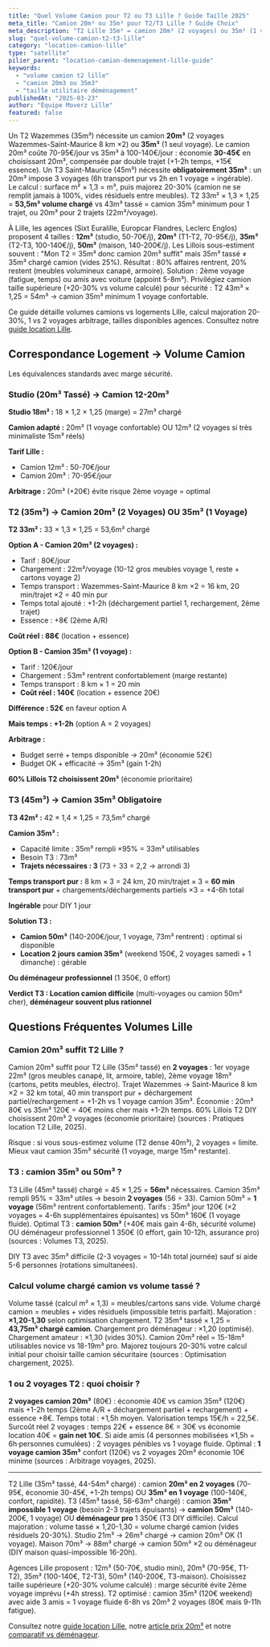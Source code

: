```yaml
---
title: "Quel Volume Camion pour T2 ou T3 Lille ? Guide Taille 2025"
meta_title: "Camion 20m³ ou 35m³ pour T2/T3 Lille ? Guide Choix"
meta_description: "T2 Lille 35m³ = camion 20m³ (2 voyages) ou 35m³ (1 voyage). T3 45m³ = camion 35m³ obligatoire. Calcul volume, agences Sixt/Europcar Lille. Guide complet."
slug: "quel-volume-camion-t2-t3-lille"
category: "location-camion-lille"
type: "satellite"
pilier_parent: "location-camion-demenagement-lille-guide"
keywords:
  - "volume camion t2 lille"
  - "camion 20m3 ou 35m3"
  - "taille utilitaire déménagement"
publishedAt: "2025-03-23"
author: "Équipe Moverz Lille"
featured: false
---
```


Un T2 Wazemmes (35m³) nécessite un camion **20m³** (2 voyages Wazemmes-Saint-Maurice 8 km ×2) ou **35m³** (1 seul voyage). Le camion 20m³ coûte 70-95€/jour vs 35m³ à 100-140€/jour : économie **30-45€** en choisissant 20m³, compensée par double trajet (+1-2h temps, +15€ essence). Un T3 Saint-Maurice (45m³) nécessite **obligatoirement 35m³** : un 20m³ impose 3 voyages (6h transport pur vs 2h en 1 voyage = ingérable). Le calcul : surface m² × 1,3 = m³, puis majorez 20-30% (camion ne se remplit jamais à 100%, vides résiduels entre meubles). T2 33m² × 1,3 × 1,25 = **53,5m³ volume chargé** vs 43m³ tassé = camion 35m³ minimum pour 1 trajet, ou 20m³ pour 2 trajets (22m³/voyage).

À Lille, les agences (Sixt Euralille, Europcar Flandres, Leclerc Englos) proposent 4 tailles : **12m³** (studio, 50-70€/j), **20m³** (T1-T2, 70-95€/j), **35m³** (T2-T3, 100-140€/j), **50m³** (maison, 140-200€/j). Les Lillois sous-estiment souvent : "Mon T2 = 35m³ donc camion 20m³ suffit" mais 35m³ tassé ≠ 35m³ chargé camion (vides 25%). Résultat : 80% affaires rentrent, 20% restent (meubles volumineux canapé, armoire). Solution : 2ème voyage (fatigue, temps) ou amis avec voiture (appoint 5-8m³). Privilégiez camion taille supérieure (+20-30% vs volume calculé) pour sécurité : T2 43m³ × 1,25 = 54m³ → camion 35m³ minimum 1 voyage confortable.

Ce guide détaille volumes camions vs logements Lille, calcul majoration 20-30%, 1 vs 2 voyages arbitrage, tailles disponibles agences. Consultez notre [guide location Lille](/blog/location-camion-lille/location-camion-demenagement-lille-guide).

## Correspondance Logement → Volume Camion

Les équivalences standards avec marge sécurité.

### Studio (20m³ Tassé) → Camion 12-20m³

**Studio 18m² :** 18 × 1,2 × 1,25 (marge) = 27m³ chargé

**Camion adapté :** 20m³ (1 voyage confortable) OU 12m³ (2 voyages si très minimaliste 15m³ réels)

**Tarif Lille :**
- Camion 12m³ : 50-70€/jour
- Camion 20m³ : 70-95€/jour

**Arbitrage :** 20m³ (+20€) évite risque 2ème voyage = optimal

### T2 (35m³) → Camion 20m³ (2 Voyages) OU 35m³ (1 Voyage)

**T2 33m² :** 33 × 1,3 × 1,25 = 53,6m³ chargé

**Option A - Camion 20m³ (2 voyages) :**
- Tarif : 80€/jour
- Chargement : 22m³/voyage (10-12 gros meubles voyage 1, reste + cartons voyage 2)
- Temps transport : Wazemmes-Saint-Maurice 8 km ×2 = 16 km, 20 min/trajet ×2 = 40 min pur
- Temps total ajouté : +1-2h (déchargement partiel 1, rechargement, 2ème trajet)
- Essence : +8€ (2ème A/R)

**Coût réel : 88€** (location + essence)

**Option B - Camion 35m³ (1 voyage) :**
- Tarif : 120€/jour
- Chargement : 53m³ rentrent confortablement (marge restante)
- Temps transport : 8 km × 1 = 20 min
- **Coût réel : 140€** (location + essence 20€)

**Différence : 52€** en faveur option A

**Mais temps : +1-2h** (option A = 2 voyages)

**Arbitrage :**
- Budget serré + temps disponible → 20m³ (économie 52€)
- Budget OK + efficacité → 35m³ (gain 1-2h)

**60% Lillois T2 choisissent 20m³** (économie prioritaire)

### T3 (45m³) → Camion 35m³ Obligatoire

**T3 42m² :** 42 × 1,4 × 1,25 = 73,5m³ chargé

**Camion 35m³ :**
- Capacité limite : 35m³ rempli ×95% = 33m³ utilisables
- Besoin T3 : 73m³
- **Trajets nécessaires : 3** (73 ÷ 33 = 2,2 → arrondi 3)

**Temps transport pur :** 8 km × 3 = 24 km, 20 min/trajet × 3 = **60 min transport pur** + chargements/déchargements partiels ×3 = +4-6h total

**Ingérable** pour DIY 1 jour

**Solution T3 :**
- **Camion 50m³** (140-200€/jour, 1 voyage, 73m³ rentrent) : optimal si disponible
- **Location 2 jours camion 35m³** (weekend 150€, 2 voyages samedi + 1 dimanche) : gérable

**Ou déménageur professionnel** (1 350€, 0 effort)

**Verdict T3 : Location camion difficile** (multi-voyages ou camion 50m³ cher), **déménageur souvent plus rationnel**

## Questions Fréquentes Volumes Lille

### Camion 20m³ suffit T2 Lille ?

Camion 20m³ suffit pour T2 Lille (35m³ tassé) en **2 voyages** : 1er voyage 22m³ (gros meubles canapé, lit, armoire, table), 2ème voyage 18m³ (cartons, petits meubles, électro). Trajet Wazemmes → Saint-Maurice 8 km ×2 = 32 km total, 40 min transport pur + déchargement partiel/rechargement = +1-2h vs 1 voyage camion 35m³. Économie : 20m³ 80€ vs 35m³ 120€ = 40€ moins cher mais +1-2h temps. 60% Lillois T2 DIY choisissent 20m³ 2 voyages (économie prioritaire) (sources : Pratiques location T2 Lille, 2025).

Risque : si vous sous-estimez volume (T2 dense 40m³), 2 voyages = limite. Mieux vaut camion 35m³ sécurité (1 voyage, marge 15m³ restante).

### T3 : camion 35m³ ou 50m³ ?

T3 Lille (45m³ tassé) chargé = 45 × 1,25 = **56m³** nécessaires. Camion 35m³ rempli 95% = 33m³ utiles → besoin **2 voyages** (56 ÷ 33). Camion 50m³ = **1 voyage** (56m³ rentrent confortablement). Tarifs : 35m³ jour 120€ (×2 voyages = 4-6h supplémentaires épuisantes) vs 50m³ 160€ (1 voyage fluide). Optimal T3 : **camion 50m³** (+40€ mais gain 4-6h, sécurité volume) OU déménageur professionnel 1 350€ (0 effort, gain 10-12h, assurance pro) (sources : Volumes T3, 2025).

DIY T3 avec 35m³ difficile (2-3 voyages = 10-14h total journée) sauf si aide 5-6 personnes (rotations simultanées).

### Calcul volume chargé camion vs volume tassé ?

Volume tassé (calcul m² × 1,3) = meubles/cartons sans vide. Volume chargé camion = meubles + vides résiduels (impossible tetris parfait). Majoration : **×1,20-1,30** selon optimisation chargement. T2 35m³ tassé × 1,25 = **43,75m³ chargé camion**. Chargement pro déménageur : ×1,20 (optimisé). Chargement amateur : ×1,30 (vides 30%). Camion 20m³ réel = 15-18m³ utilisables novice vs 18-19m³ pro. Majorez toujours 20-30% votre calcul initial pour choisir taille camion sécuritaire (sources : Optimisation chargement, 2025).

### 1 ou 2 voyages T2 : quoi choisir ?

**2 voyages camion 20m³** (80€) : économie 40€ vs camion 35m³ (120€) mais +1-2h temps (2ème A/R + déchargement partiel + rechargement) + essence +8€. Temps total : +1,5h moyen. Valorisation temps 15€/h = 22,5€. Surcoût réel 2 voyages : temps 22€ + essence 8€ = 30€ vs économie location 40€ = **gain net 10€**. Si aide amis (4 personnes mobilisées ×1,5h = 6h·personnes cumulées) : 2 voyages pénibles vs 1 voyage fluide. Optimal : **1 voyage camion 35m³** confort (120€) vs 2 voyages 20m³ économie 10€ minime (sources : Arbitrage voyages, 2025).

---

T2 Lille (35m³ tassé, 44-54m³ chargé) : camion **20m³ en 2 voyages** (70-95€, économie 30-45€, +1-2h temps) OU **35m³ en 1 voyage** (100-140€, confort, rapidité). T3 (45m³ tassé, 56-63m³ chargé) : camion **35m³ impossible 1 voyage** (besoin 2-3 trajets épuisants) → **camion 50m³** (140-200€, 1 voyage) OU **déménageur pro** 1 350€ (T3 DIY difficile). Calcul majoration : volume tassé × 1,20-1,30 = volume chargé camion (vides résiduels 20-30%). Studio 21m³ → 26m³ chargé → camion 20m³ OK (1 voyage). Maison 70m³ → 88m³ chargé → camion 50m³ ×2 ou déménageur (DIY maison quasi-impossible 16-20h).

Agences Lille proposent : 12m³ (50-70€, studio mini), 20m³ (70-95€, T1-T2), 35m³ (100-140€, T2-T3), 50m³ (140-200€, T3-maison). Choisissez taille supérieure (+20-30% volume calculé) : marge sécurité évite 2ème voyage imprévu (+4h stress). T2 optimisé : camion 35m³ (120€ weekend) avec aide 3 amis = 1 voyage fluide 6-8h vs 20m³ 2 voyages (80€ mais 9-11h fatigue).

Consultez notre [guide location Lille](/blog/location-camion-lille/location-camion-demenagement-lille-guide), notre [article prix 20m³](/blog/satellites/prix-location-camion-20m3-lille) et notre [comparatif vs déménageur](/blog/satellites/location-camion-vs-demenageur-lille).







